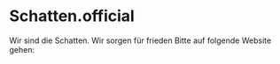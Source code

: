 # Schatten.official
Wir sind die Schatten. Wir sorgen für frieden
Bitte auf folgende Website gehen:
